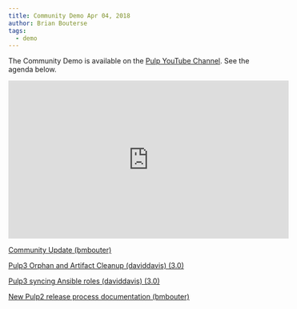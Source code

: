```yaml
---
title: Community Demo Apr 04, 2018
author: Brian Bouterse
tags:
  - demo
---
```

The Community Demo is available on the [Pulp YouTube Channel](https://www.youtube.com/channel/UCI43Ffs4VPDv7awXvvBJfRQ). See the agenda below.

<iframe width="560" height="315" src="https://www.youtube.com/embed/Vl-wlDoMJc0" frameborder="0" allowfullscreen></iframe>

[Community Update (bmbouter)](http://www.youtube.com/watch?v=Vl-wlDoMJc0&t=0m39s)

[Pulp3 Orphan and Artifact Cleanup (daviddavis) (3.0)](http://www.youtube.com/watch?v=Vl-wlDoMJc0&t=5m25s)

[Pulp3 syncing Ansible roles (daviddavis) (3.0)](http://www.youtube.com/watch?v=Vl-wlDoMJc0&t=9m15s)

[New Pulp2 release process documentation (bmbouter)](http://www.youtube.com/watch?v=Vl-wlDoMJc0&t=14m45s)